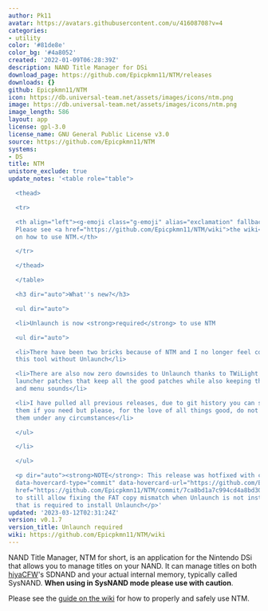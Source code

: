 ```yaml
---
author: Pk11
avatar: https://avatars.githubusercontent.com/u/41608708?v=4
categories:
- utility
color: '#81de8e'
color_bg: '#4a8052'
created: '2022-01-09T06:28:39Z'
description: NAND Title Manager for DSi
download_page: https://github.com/Epicpkmn11/NTM/releases
downloads: {}
github: Epicpkmn11/NTM
icon: https://db.universal-team.net/assets/images/icons/ntm.png
image: https://db.universal-team.net/assets/images/icons/ntm.png
image_length: 586
layout: app
license: gpl-3.0
license_name: GNU General Public License v3.0
source: https://github.com/Epicpkmn11/NTM
systems:
- DS
title: NTM
unistore_exclude: true
update_notes: '<table role="table">

  <thead>

  <tr>

  <th align="left"><g-emoji class="g-emoji" alias="exclamation" fallback-src="https://github.githubassets.com/images/icons/emoji/unicode/2757.png">❗</g-emoji>
  Please see <a href="https://github.com/Epicpkmn11/NTM/wiki">the wiki</a> for information
  on how to use NTM.</th>

  </tr>

  </thead>

  </table>

  <h3 dir="auto">What''s new?</h3>

  <ul dir="auto">

  <li>Unlaunch is now <strong>required</strong> to use NTM

  <ul dir="auto">

  <li>There have been two bricks because of NTM and I no longer feel comfortable recommending
  this tool without Unlaunch</li>

  <li>There are also now zero downsides to Unlaunch thanks to TWiLight Menu++''s new
  launcher patches that keep all the good patches while also keeping the splash screen
  and menu sounds</li>

  <li>I have pulled all previous releases, due to git history you can still build
  them if you need but please, for the love of all things good, do not distribute
  them under any circumstances</li>

  </ul>

  </li>

  </ul>

  <p dir="auto"><strong>NOTE</strong>: This release was hotfixed with commit <a class="commit-link"
  data-hovercard-type="commit" data-hovercard-url="https://github.com/Epicpkmn11/NTM/commit/7ca8bd1a7c994cd4a8bd30cd40142515f590a2ce/hovercard"
  href="https://github.com/Epicpkmn11/NTM/commit/7ca8bd1a7c994cd4a8bd30cd40142515f590a2ce"><tt>7ca8bd1</tt></a>
  to still allow fixing the FAT copy mismatch when Unlaunch is not installed, since
  that is required to install Unlaunch</p>'
updated: '2023-03-12T02:31:24Z'
version: v0.1.7
version_title: Unlaunch required
wiki: https://github.com/Epicpkmn11/NTM/wiki
---
```

NAND Title Manager, NTM for short, is an application for the Nintendo DSi that allows you to manage titles on your NAND. It can manage titles on both [hiyaCFW](https://wiki.ds-homebrew.com/hiyacfw/)'s SDNAND and your actual internal memory, typically called SysNAND. **When using in SysNAND mode please use with caution**.

Please see the [guide on the wiki](https://github.com/Epicpkmn11/NTM/wiki/How-to-Install-DSiWare) for how to properly and safely use NTM.